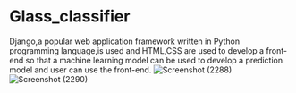 # Glass_classifier
Django,a popular web application framework written in Python programming language,is used and HTML,CSS are used to develop a front-end so that a machine learning model can be used to develop a prediction model and user can use the front-end.
![Screenshot (2288)](https://user-images.githubusercontent.com/63840223/142971659-3ed1bbda-3df7-4a69-bde2-43625e09ccc0.png)
![Screenshot (2290)](https://user-images.githubusercontent.com/63840223/142971665-6b479847-b8c6-4329-89f5-c00edfaa9628.png)
